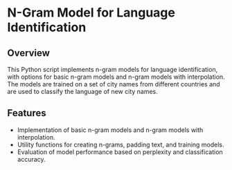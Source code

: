 # N-Gram Model for Language Identification

## Overview
This Python script implements n-gram models for language identification, with options for basic n-gram models and n-gram models with interpolation. The models are trained on a set of city names from different countries and are used to classify the language of new city names.

## Features
- Implementation of basic n-gram models and n-gram models with interpolation.
- Utility functions for creating n-grams, padding text, and training models.
- Evaluation of model performance based on perplexity and classification accuracy.
